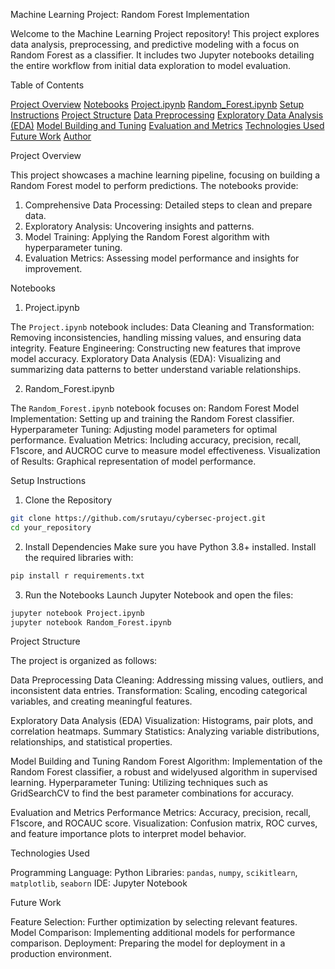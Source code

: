 Machine Learning Project: Random Forest Implementation

Welcome to the Machine Learning Project repository! This project explores data analysis, preprocessing, and predictive modeling with a focus on Random Forest as a classifier. It includes two Jupyter notebooks detailing the entire workflow from initial data exploration to model evaluation.

 Table of Contents

 [Project Overview](#projectoverview) 
 [Notebooks](#notebooks)
   [Project.ipynb](#projectipynb)
   [Random_Forest.ipynb](#random_forestipynb)
 [Setup Instructions](#setupinstructions)
 [Project Structure](#projectstructure)
   [Data Preprocessing](#datapreprocessing)
   [Exploratory Data Analysis (EDA)](#exploratorydataanalysiseda)
   [Model Building and Tuning](#modelbuildingandtuning)
   [Evaluation and Metrics](#evaluationandmetrics)
 [Technologies Used](#technologiesused)
 [Future Work](#futurework)
 [Author](#author)



 Project Overview

This project showcases a machine learning pipeline, focusing on building a Random Forest model to perform predictions. The notebooks provide:

1. Comprehensive Data Processing: Detailed steps to clean and prepare data.
2. Exploratory Analysis: Uncovering insights and patterns.
3. Model Training: Applying the Random Forest algorithm with hyperparameter tuning.
4. Evaluation Metrics: Assessing model performance and insights for improvement.

 Notebooks

 1. Project.ipynb

The `Project.ipynb` notebook includes:
 Data Cleaning and Transformation: Removing inconsistencies, handling missing values, and ensuring data integrity.
 Feature Engineering: Constructing new features that improve model accuracy.
 Exploratory Data Analysis (EDA): Visualizing and summarizing data patterns to better understand variable relationships.

 2. Random_Forest.ipynb

The `Random_Forest.ipynb` notebook focuses on:
 Random Forest Model Implementation: Setting up and training the Random Forest classifier.
 Hyperparameter Tuning: Adjusting model parameters for optimal performance.
 Evaluation Metrics: Including accuracy, precision, recall, F1score, and AUCROC curve to measure model effectiveness.
 Visualization of Results: Graphical representation of model performance.

 Setup Instructions

 1. Clone the Repository
   ```bash
   git clone https://github.com/srutayu/cybersec-project.git
   cd your_repository
   ```

 2. Install Dependencies
   Make sure you have Python 3.8+ installed. Install the required libraries with:
   ```bash
   pip install r requirements.txt
   ```

 3. Run the Notebooks
   Launch Jupyter Notebook and open the files:
   ```bash
   jupyter notebook Project.ipynb
   jupyter notebook Random_Forest.ipynb
   ```

 Project Structure

The project is organized as follows:

 Data Preprocessing
 Data Cleaning: Addressing missing values, outliers, and inconsistent data entries.
 Transformation: Scaling, encoding categorical variables, and creating meaningful features.

 Exploratory Data Analysis (EDA)
 Visualization: Histograms, pair plots, and correlation heatmaps.
 Summary Statistics: Analyzing variable distributions, relationships, and statistical properties.

 Model Building and Tuning
 Random Forest Algorithm: Implementation of the Random Forest classifier, a robust and widelyused algorithm in supervised learning.
 Hyperparameter Tuning: Utilizing techniques such as GridSearchCV to find the best parameter combinations for accuracy.

 Evaluation and Metrics
 Performance Metrics: Accuracy, precision, recall, F1score, and ROCAUC score.
 Visualization: Confusion matrix, ROC curves, and feature importance plots to interpret model behavior.

 Technologies Used

 Programming Language: Python
 Libraries: `pandas`, `numpy`, `scikitlearn`, `matplotlib`, `seaborn`
 IDE: Jupyter Notebook

 Future Work

 Feature Selection: Further optimization by selecting relevant features.
 Model Comparison: Implementing additional models for performance comparison.
 Deployment: Preparing the model for deployment in a production environment.


